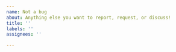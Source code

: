 ```yaml
---
name: Not a bug
about: Anything else you want to report, request, or discuss!
title: ''
labels: ''
assignees: ''

---
```



